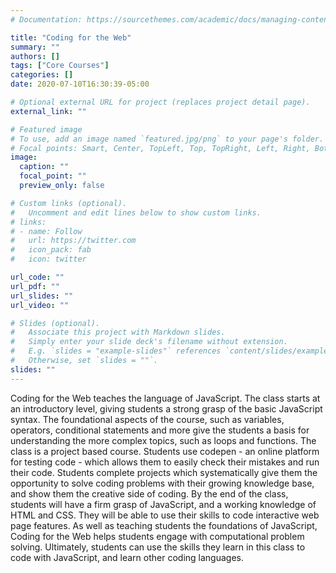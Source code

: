 ```yaml
---
# Documentation: https://sourcethemes.com/academic/docs/managing-content/

title: "Coding for the Web"
summary: ""
authors: []
tags: ["Core Courses"]
categories: []
date: 2020-07-10T16:30:39-05:00

# Optional external URL for project (replaces project detail page).
external_link: ""

# Featured image
# To use, add an image named `featured.jpg/png` to your page's folder.
# Focal points: Smart, Center, TopLeft, Top, TopRight, Left, Right, BottomLeft, Bottom, BottomRight.
image:
  caption: ""
  focal_point: ""
  preview_only: false

# Custom links (optional).
#   Uncomment and edit lines below to show custom links.
# links:
# - name: Follow
#   url: https://twitter.com
#   icon_pack: fab
#   icon: twitter

url_code: ""
url_pdf: ""
url_slides: ""
url_video: ""

# Slides (optional).
#   Associate this project with Markdown slides.
#   Simply enter your slide deck's filename without extension.
#   E.g. `slides = "example-slides"` references `content/slides/example-slides.md`.
#   Otherwise, set `slides = ""`.
slides: ""
---
```


Coding for the Web teaches the language of JavaScript. The class starts at an introductory level, giving students a strong grasp of the basic JavaScript syntax. The foundational aspects of the course, such as variables, operators, conditional statements and more give the students a basis for understanding the more complex topics, such as loops and functions. 
The class is a project based course. Students use codepen - an online platform for testing code - which allows them to easily check their mistakes and run their code. Students complete projects which systematically give them the opportunity to solve coding problems with their growing knowledge base, and show them the creative side of coding. 
By the end of the class, students will have a firm grasp of JavaScript, and a working knowledge of HTML and CSS. They will be able to use their skills to code interactive web page features. As well as teaching students the foundations of JavaScript, Coding for the Web helps students engage with computational problem solving. Ultimately, students can use the skills they learn in this class to code with JavaScript, and learn other coding languages. 
